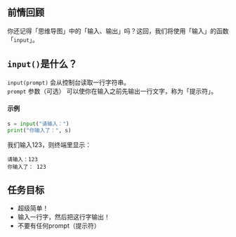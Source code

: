 ## 前情回顾
你还记得「思维导图」中的「输入、输出」吗？这回，我们将使用「输入」的函数「`input`」。  

## `input()`是什么？
`input(prompt)` 会从控制台读取一行字符串。  
`prompt` 参数（可选） 可以使你在输入之前先输出一行文字，称为「提示符」。

#### 示例
```python
s = input("请输入：")
print("你输入了：", s)
```

我们输入123，则终端里显示：   
```plaintext
请输入：123
你输入了： 123
```

## 任务目标
 - 超级简单！   
 - 输入一行字，然后把这行字输出！
 - 不要有任何prompt（提示符）

